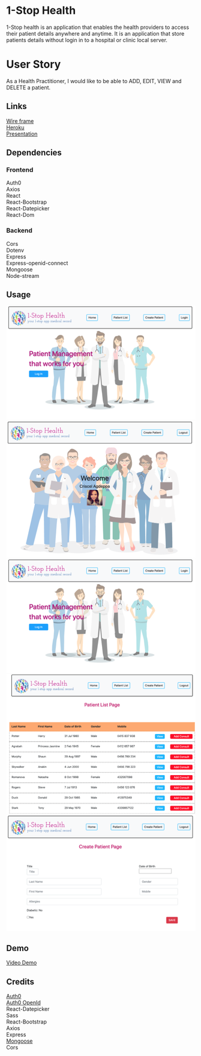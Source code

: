 # 1-Stop Health
1-Stop health is an application that enables the health providers to access their patient details anywhere and anytime.
It is an application that store patients details without login in to a hospital or clinic local server.

# User Story
As a Health Practitioner, I would like to be able to ADD, EDIT, VIEW and DELETE a patient.


## Links
[Wire frame]('https://docs.google.com/document/d/1Jtv5fttuLUVusGA7PwHdmj6fba4O6m8FJx8scL2B9Ws/edit') <br>
[Heroku]('https://aqueous-taiga-75999.herokuapp.com/') <br>
[Presentation]('https://docs.google.com/presentation/d/1ztkmS0mmIsYuE6z2B1w218zkVI_J-NCunB53pF1-UY0/edit#slide=id.g7b21df1263_0_152') <br>

## Dependencies

 ### Frontend                                 
 Auth0 <br>
 Axios <br>
 React <br>
 React-Bootstrap <br>
 React-Datepicker <br>
 React-Dom <br>

### Backend
Cors <br>
Dotenv <br>
Express <br>
Express-openid-connect <br>
Mongoose <br>
Node-stream <br>

## Usage
![Login Page](assets/login.PNG) <br>
![Landing Page](assets/landing.PNG)<br>
![login Page](assets/login.PNG)<br>
![Patient List](assets/list.PNG)<br>
![Create Patient](assets/create.PNG)<br>

## Demo
[Video Demo](https://youtu.be/RpA9Hh9P-Ig)<br>

 ## Credits
 [Auth0](https://auth0.com/blog/complete-guide-to-react-user-authentication/) <br>
 [Auth0 OpenId](https://github.com/auth0/express-openid-connect) <br>
 React-Datepicker <br>
 Sass <br>
 React-Bootstrap <br>
 Axios <br>
 Express <br>
 [Mongoose](https://mongoosejs.com/) <br>
 Cors <br>
